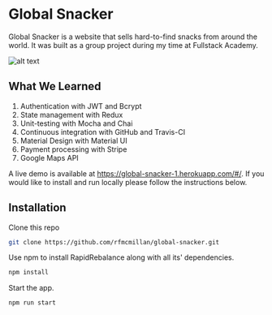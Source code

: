 # Global Snacker

Global Snacker is a website that sells hard-to-find snacks from around the world. It was built as a group project during my time at Fullstack Academy.

![alt text](https://github.com/rfmcmillan/global-snacker/blob/main/src/assets/GlobalSnackerHome.png?raw=true)

## What We Learned

1. Authentication with JWT and Bcrypt
2. State management with Redux
3. Unit-testing with Mocha and Chai
4. Continuous integration with GitHub and Travis-CI
5. Material Design with Material UI
6. Payment processing with Stripe
7. Google Maps API

A live demo is available at https://global-snacker-1.herokuapp.com/#/. If you would like to install and run locally please follow the instructions below.

## Installation

Clone this repo

```bash
git clone https://github.com/rfmcmillan/global-snacker.git
```

Use npm to install RapidRebalance along with all its' dependencies.

```bash
npm install
```

Start the app.

```bash
npm run start
```
